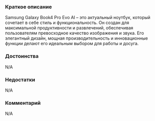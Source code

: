 ### **Краткое описание**
Samsung Galaxy Book4 Pro Evo AI – это актуальный ноутбук, который сочетает в себе стиль и функциональность. Он создан для максимальной продуктивности и развлечений, обеспечивая пользователям превосходное качество изображения и звука. Его элегантный дизайн, мощная производительность и инновационные функции делают его идеальным выбором для работы и досуга.

### **Достоинства**
N/A

### **Недостатки**
N/A

### **Комментарий**
N/A
